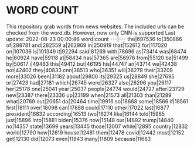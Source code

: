 # WORD COUNT
This repository grab words from news websites. The included urls can be checked from the word.db.
However, now only CNN is supported
Last update: 2022-08-23 00:00:46
word|count
---|---
the|697536
to|350886
of|288781
and|282559
a|262969
in|250919
that|152612
for|117020
on|107036
is|101349
it|92294
said|81269
with|78696
as|73414
was|68474
he|60924
have|59118
at|58434
has|57365
are|56976
from|55120
be|51499
by|50617
i|49463
this|49412
but|46195
his|44747
an|43714
we|42438
not|42402
they|40833
cnn|36513
who|36351
will|36278
their|33208
more|33026
been|31182
about|29800
its|29325
us|28849
she|27695
or|27423
had|27181
which|26745
were|26327
also|26296
you|26117
her|25178
one|25041
year|25037
people|24774
would|24727
after|23729
new|23387
there|23336
up|23199
when|21573
all|21303
than|21289
what|20769
out|20651
do|20464
time|19916
so|18668
some|18566
if|18561
first|18111
over|18098
can|17888
could|17110
other|17022
last|16877
president|16832
according|16513
two|16274
like|16144
told|15985
just|15896
into|15881
biden|15376
now|15148
our|14892
trump|14840
no|14357
state|13699
years|13445
those|13007
while|12895
country|12832
world|12790
how|12619
house|12481
them|12478
covid|12442
most|12152
get|12130
did|12073
even|11843
many|11809
because|11683
